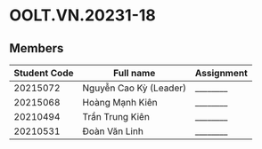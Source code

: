 # OOLT.VN.20231-18
## Members
| Student Code | Full name              | Assignment |
|--------------|------------------------|------------|
| 20215072     | Nguyễn Cao Kỳ (Leader) | ________   |
| 20215068     | Hoàng Mạnh Kiên        | ________   |
| 20210494     | Trần Trung Kiên        | ________   |
| 20210531     | Đoàn Văn Linh          | ________   |

## 